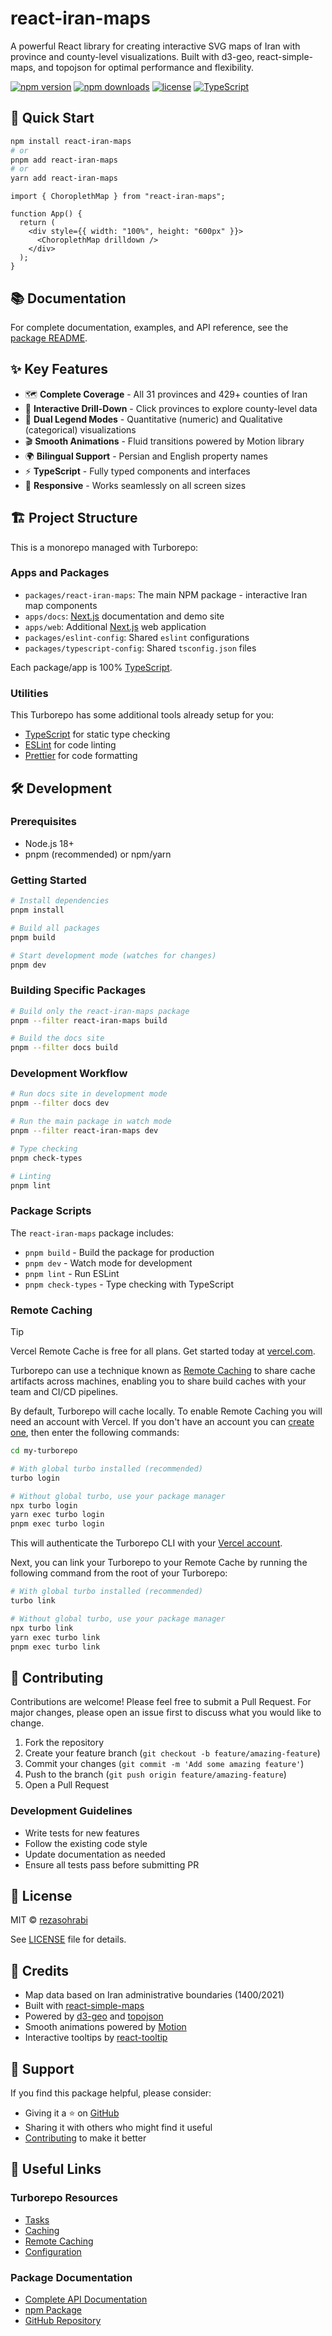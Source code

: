 # react-iran-maps

A powerful React library for creating interactive SVG maps of Iran with province and county-level visualizations. Built with d3-geo, react-simple-maps, and topojson for optimal performance and flexibility.

[![npm version](https://img.shields.io/npm/v/react-iran-maps.svg)](https://www.npmjs.com/package/react-iran-maps) [![npm downloads](https://img.shields.io/npm/dm/react-iran-maps.svg)](https://www.npmjs.com/package/react-iran-maps) [![license](https://img.shields.io/github/license/rezasohrabi/react-iran-maps)](LICENSE) [![TypeScript](https://img.shields.io/badge/TypeScript-5.9%2B-blue)](https://www.typescriptlang.org/)

## 🚀 Quick Start

```bash
npm install react-iran-maps
# or
pnpm add react-iran-maps
# or
yarn add react-iran-maps
```

```tsx
import { ChoroplethMap } from "react-iran-maps";

function App() {
  return (
    <div style={{ width: "100%", height: "600px" }}>
      <ChoroplethMap drilldown />
    </div>
  );
}
```

## 📚 Documentation

For complete documentation, examples, and API reference, see the [package README](./packages/react-iran-maps/README.md).

## ✨ Key Features

- 🗺️ **Complete Coverage** - All 31 provinces and 429+ counties of Iran
- 🎯 **Interactive Drill-Down** - Click provinces to explore county-level data
- 🎨 **Dual Legend Modes** - Quantitative (numeric) and Qualitative (categorical) visualizations
- 🎬 **Smooth Animations** - Fluid transitions powered by Motion library
- 🌍 **Bilingual Support** - Persian and English property names
- ⚡ **TypeScript** - Fully typed components and interfaces
- 📱 **Responsive** - Works seamlessly on all screen sizes

## 🏗️ Project Structure

This is a monorepo managed with Turborepo:

### Apps and Packages

- `packages/react-iran-maps`: The main NPM package - interactive Iran map components
- `apps/docs`: [Next.js](https://nextjs.org/) documentation and demo site
- `apps/web`: Additional [Next.js](https://nextjs.org/) web application
- `packages/eslint-config`: Shared `eslint` configurations
- `packages/typescript-config`: Shared `tsconfig.json` files

Each package/app is 100% [TypeScript](https://www.typescriptlang.org/).

### Utilities

This Turborepo has some additional tools already setup for you:

- [TypeScript](https://www.typescriptlang.org/) for static type checking
- [ESLint](https://eslint.org/) for code linting
- [Prettier](https://prettier.io) for code formatting

## 🛠️ Development

### Prerequisites

- Node.js 18+
- pnpm (recommended) or npm/yarn

### Getting Started

```bash
# Install dependencies
pnpm install

# Build all packages
pnpm build

# Start development mode (watches for changes)
pnpm dev
```

### Building Specific Packages

```bash
# Build only the react-iran-maps package
pnpm --filter react-iran-maps build

# Build the docs site
pnpm --filter docs build
```

### Development Workflow

```bash
# Run docs site in development mode
pnpm --filter docs dev

# Run the main package in watch mode
pnpm --filter react-iran-maps dev

# Type checking
pnpm check-types

# Linting
pnpm lint
```

### Package Scripts

The `react-iran-maps` package includes:

- `pnpm build` - Build the package for production
- `pnpm dev` - Watch mode for development
- `pnpm lint` - Run ESLint
- `pnpm check-types` - Type checking with TypeScript

### Remote Caching

> [!TIP]
> Vercel Remote Cache is free for all plans. Get started today at [vercel.com](https://vercel.com/signup?/signup?utm_source=remote-cache-sdk&utm_campaign=free_remote_cache).

Turborepo can use a technique known as [Remote Caching](https://turborepo.com/docs/core-concepts/remote-caching) to share cache artifacts across machines, enabling you to share build caches with your team and CI/CD pipelines.

By default, Turborepo will cache locally. To enable Remote Caching you will need an account with Vercel. If you don't have an account you can [create one](https://vercel.com/signup?utm_source=turborepo-examples), then enter the following commands:

```bash
cd my-turborepo

# With global turbo installed (recommended)
turbo login

# Without global turbo, use your package manager
npx turbo login
yarn exec turbo login
pnpm exec turbo login
```

This will authenticate the Turborepo CLI with your [Vercel account](https://vercel.com/docs/concepts/personal-accounts/overview).

Next, you can link your Turborepo to your Remote Cache by running the following command from the root of your Turborepo:

```bash
# With global turbo installed (recommended)
turbo link

# Without global turbo, use your package manager
npx turbo link
yarn exec turbo link
pnpm exec turbo link
```

## 🤝 Contributing

Contributions are welcome! Please feel free to submit a Pull Request. For major changes, please open an issue first to discuss what you would like to change.

1. Fork the repository
2. Create your feature branch (`git checkout -b feature/amazing-feature`)
3. Commit your changes (`git commit -m 'Add some amazing feature'`)
4. Push to the branch (`git push origin feature/amazing-feature`)
5. Open a Pull Request

### Development Guidelines

- Write tests for new features
- Follow the existing code style
- Update documentation as needed
- Ensure all tests pass before submitting PR

## 📄 License

MIT © [rezasohrabi](https://github.com/rezasohrabi)

See [LICENSE](LICENSE) file for details.

## 🙏 Credits

- Map data based on Iran administrative boundaries (1400/2021)
- Built with [react-simple-maps](https://www.react-simple-maps.io/)
- Powered by [d3-geo](https://github.com/d3/d3-geo) and [topojson](https://github.com/topojson/topojson)
- Smooth animations powered by [Motion](https://motion.dev/)
- Interactive tooltips by [react-tooltip](https://react-tooltip.com/)

## 💖 Support

If you find this package helpful, please consider:

- Giving it a ⭐️ on [GitHub](https://github.com/rezasohrabi/react-iran-maps)
- Sharing it with others who might find it useful
- [Contributing](#-contributing) to make it better

## 🔗 Useful Links

### Turborepo Resources

- [Tasks](https://turborepo.com/docs/crafting-your-repository/running-tasks)
- [Caching](https://turborepo.com/docs/crafting-your-repository/caching)
- [Remote Caching](https://turborepo.com/docs/core-concepts/remote-caching)
- [Configuration](https://turborepo.com/docs/reference/configuration)

### Package Documentation

- [Complete API Documentation](./packages/react-iran-maps/README.md)
- [npm Package](https://www.npmjs.com/package/react-iran-maps)
- [GitHub Repository](https://github.com/rezasohrabi/react-iran-maps)
